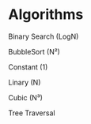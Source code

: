# Algorithms
 
Binary Search (LogN)

BubbleSort (N²)

Constant (1)

Linary (N)

Cubic (N³)

Tree Traversal
